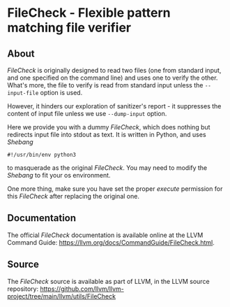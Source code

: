 # FileCheck - Flexible pattern matching file verifier


## About

*FileCheck* is originally designed to read two files
(one from standard input, and one specified on the command line)
and uses one to verify the other.
What's more, the file to verify is read from standard input
unless the `--input-file` option is used.

However, it hinders our exploration of sanitizer's report - it suppresses
the content of input file unless we use `--dump-input` option.

Here we provide you with a dummy *FileCheck*, which does nothing but redirects
input file into stdout as text. It is written in Python, and uses *Shebang*
```shell
#!/usr/bin/env python3
```
to masquerade as the original *FileCheck*. You may need to modify the *Shebang*
to fit your os environment.

One more thing, make sure you have set the proper *execute* permission for
this *FileCheck* after replacing the original one.


## Documentation

The official *FileCheck* documentation is available online at the LLVM
Command Guide: https://llvm.org/docs/CommandGuide/FileCheck.html.


## Source

The *FileCheck* source is available as part of LLVM,
in the LLVM source repository:
https://github.com/llvm/llvm-project/tree/main/llvm/utils/FileCheck
